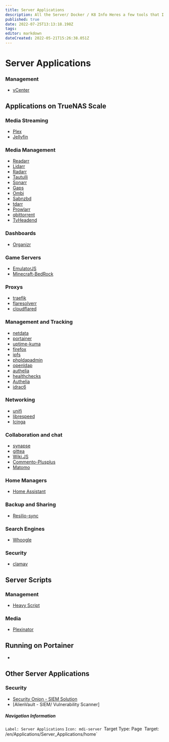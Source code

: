 ```yaml
---
title: Server Applications
description: All the Server/ Docker / K8 Info Heres a few tools that I utilize to make prepare my media collection for streaming High quility low bandwidth.
published: true
date: 2022-07-25T13:13:18.198Z
tags: 
editor: markdown
dateCreated: 2022-05-21T15:26:38.051Z
---
```

# Server Applications
### Management
- [vCenter](https://wiki.commsnet.org/en/Applications/Server_Applications/vcenter)

## Applications on TrueNAS Scale

### Media Streaming
- [Plex]()
- [Jellyfin](https://wiki.commsnet.org/en/Applications/Server_Applications/Jellyfin)

### Media Management
- [Readarr](https://wiki.commsnet.org/en/Applications/Server_Applications/Readarr)
- [Lidarr](https://wiki.commsnet.org/en/Applications/Server_Applications/Lidarr)
- [Radarr](https://wiki.commsnet.org/en/Applications/Server_Applications/Radarr)
- [Tautulli](https://wiki.commsnet.org/en/Applications/Server_Applications/Tautulli)
- [Sonarr](https://wiki.commsnet.org/en/Applications/Server_Applications/Sonarr)
- [Gaps](https://wiki.commsnet.org/en/Applications/Server_Applications/Gaps)
- [Ombi](https://wiki.commsnet.org/en/Applications/Server_Applications/Ombi)
- [Sabnzbd](https://wiki.commsnet.org/en/Applications/Server_Applications/Sabnzbd)
- [tdarr](https://wiki.commsnet.org/en/Applications/Server_Applications/Tdarr)
- [Prowlarr](https://wiki.commsnet.org/en/Applications/Server_Applications/Prowlarr)
- [qbittorrent](https://wiki.commsnet.org/en/Applications/Server_Applications/qbittorrent)
- [TvHeadend](https://wiki.commsnet.org/en/Applications/Server_Applications/TvHeadend)

### Dashboards
- [Organizr](https://wiki.commsnet.org/en/Applications/Server_Applications/Organizr)

### Game Servers
- [EmulatorJS](https://wiki.commsnet.org/en/Applications/Server_Applications/EmulatorJS)
- [Minecraft-BedRock](https://wiki.commsnet.org/en/Applications/Server_Applications/Minecraft-BedRock)

### Proxys
- [traefik](https://wiki.commsnet.org/en/Applications/Server_Applications/traefik)
- [flaresolverr](https://wiki.commsnet.org/en/Applications/Server_Applications/flaresolverr)
- [cloudflared](https://wiki.commsnet.org/en/Applications/Server_Applications/cloudflared)

### Management and Tracking
- [netdata](https://wiki.commsnet.org/en/Applications/Server_Applications/netdata)
- [portainer](https://wiki.commsnet.org/en/Applications/Server_Applications/portainer)
- [uptime-kuma](https://wiki.commsnet.org/en/Applications/Server_Applications/uptime-kuma)
- [firefox](https://wiki.commsnet.org/en/Applications/Server_Applications/firefox)
- [ipfs](https://wiki.commsnet.org/en/Applications/Server_Applications/ipfs)
- [phpldapadmin](https://wiki.commsnet.org/en/Applications/Server_Applications/phpldapadmin)
- [openldap](https://wiki.commsnet.org/en/Applications/Server_Applications/openldap)
- [authelia](https://wiki.commsnet.org/en/Applications/Server_Applications/Authelia)
- [healthchecks](https://wiki.commsnet.org/en/Applications/Server_Applications/healthchecks)
- [Authelia](https://wiki.commsnet.org/en/Server_Applications/Authelia)
- [idrac6]()

### Networking
- [unifi](https://wiki.commsnet.org/en/Applications/Server_Applications/unifi)
- [librespeed](https://wiki.commsnet.org/en/Applications/Server_Applications/librespeed)
- [Icinga](https://wiki.commsnet.org/en/Server_Applications/Icinga)

### Collaboration and chat
- [synapse](https://wiki.commsnet.org/en/Applications/Server_Applications/synapse)
- [gittea](https://wiki.commsnet.org/en/Applications/Server_Applications/gittea)
- [Wiki.JS](https://wiki.commsnet.org/en/Applications/Server_Applications/Wiki_JS)
- [Commento-Plusplus](https://wiki.commsnet.org/en/Applications/Server_Applications/Commento-Plusplus)
- [Matomo](https://wiki.commsnet.org/en/Applications/Server_Applications/Matomo)

### Home Managers
- [Home Assistant](https://wiki.commsnet.org/en/Server_Applications/Home_Assistant)

### Backup and Sharing
- [Resilio-sync](https://wiki.commsnet.org/en/Applications/Server_Applications/Resilio-Sync)

### Search Engines
- [Whoogle](https://wiki.commsnet.org/en/Applications/Server_Applications/Whoogle)

### Security
- [clamav](https://wiki.commsnet.org/en/Applications/Server_Applications/clamav)

## Server Scripts
### Management
- [Heavy Script]()

### Media
- [Plexinator](https://wiki.commsnet.org/en/Applications/Server_Applications/Plexinator)


## Running on Portainer
- 


## Other Server Applications
### Security
- [Security Onion - SIEM Solution](https://wiki.commsnet.org/en/Applications/Server_Applications/SecurityOnion)
- [AlienVault - SIEM/ Vulnerability Scanner]



##### Navigation Information
`Label: Server Applications`
`Icon: mdi-server
`Target Type: Page`
`Target: /en/Applications/Server_Applications/home`